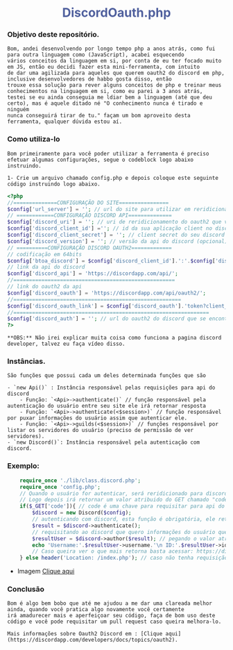 <center><h1 style="color: #51619e;">DiscordOauth.php</h1></center>

### Objetivo deste repositório.

    Bom, andei desenvolvendo por longo tempo php a anos atrás, como fui para outra linguagem como (JavaScript), acabei esquecendo
    vários conceitos da linguagem em si, por conta de eu ter focado muito em JS, então eu decidi fazer esta mini-ferramenta, com intuito
    de dar uma agilizada para aqueles que querem oauth2 do discord em php, inclusive desenvolvedores de habbo gosta disso, então
    trouxe essa solução para rever alguns conceitos de php e treinar meus conhecimentos na linguagem em si, como eu parei a 3 anos atrás,
    testei se eu ainda conseguia me ldiar bem a linguagem (até que deu certo), mas é aquele ditado né "O conhecimento nunca é tirado e ninguém
    nunca conseguirá tirar de tu." façam um bom aproveito desta ferramenta, qualquer dúvida estou aí.

### Como utiliza-lo

    Bom primeiramente para você poder utilizar a ferramenta é preciso efetuar algumas configurações, segue o codeblock logo abaixo
    instruindo.

    1- Crie um arquivo chamado config.php e depois coloque este seguinte código instruindo logo abaixo.
```php
<?php 
//==============CONFIGURAÇÃO DO SITE================
$config['url_server'] = ''; // url do site para utilizar em reridicionamentos
// ============CONFIGURAÇÃO DISCORD API==============
$config['discord_uri'] = ''; // uri de reridicionamento do oauth2 que você encontra em discord developer
$config['discord_client_id'] =''; // id da sua aplicação client no discord developer.
$config['discord_client_secret'] = ''; // client secret do seu discord developer
$config['discord_version'] = ''; // versão da api do discord (opcional).
// ==========CONFIGURAÇÃO DISCORD OAUTH2=============
// codificação em 64bits
$config['btoa_discord'] = $config['discord_client_id'].':'.$config['discord_client_secret']; 
// link da api do discord
$config['discord_api'] = 'https://discordapp.com/api/'; 
//====================================================
// link do oauth2 da api
$config['discord_oauth'] = 'https://discordapp.com/api/oauth2/'; 
//======================================================
$config['discord_oauth_link'] = $config['discord_oauth'].'token?client_id='.$config['discord_client_id'].'&redirect_uri='.$config['discord_uri'];
//===============================================================
$config['discord_auth'] = ''; // url do oauth2 do discord que se encontra em discord developer.
?>
```
    **OBS:** Não irei explicar muita coisa como funciona a pagina discord developer, talvez eu faça vídeo disso.

### Instâncias.

    São funções que possui cada um deles determinada funções que são 

    - `new Api()` : Instância responsável pelas requisições para api do discord
        - Função: `<Api>->authenticate()` // função responsável pela autenticação do usuário entre seu site ele irá retornar resposta
        - Função: `<Api>->authenticate(<$session>)` // função responsável por puxar informações do usuário assim que autenticar ele.
        - Função: `<Api>->guilds(<$session>)` // funções responsável por listar os servidores do usuário (preciso de permissão de ver servidores).
    - `new Discord()`: Instância responsável pela autenticação com discord.

### Exemplo:

```php
    require_once './lib/class.discord.php';
    require_once 'config.php';
    // Quando o usuário for autenticar, será reridicionado para discord para poder permitir entregar suas informações para o site
    // Logo depois irá retornar um valor atribuido do GET chamado "code" Ex : http://localhost/login.php?code=kdsasdJAJDSDJDJasmds82
    if($_GET['code']){ // code é uma chave para requisitar para api do discord é preciso ser dessa forma "code".
        $discord = new Discord($config);
        // autenticando com discord, esta função é obrigatória, ele retorna um Objeto
        $result = $discord->authenticate(); 
        // requisitando ao discord que quero informações do usuário que ele permitiu.
        $resultUser = $discord->author($result); // pegando o valor atribuido que foi retornado como objeto.
        echo 'Username:'.$resultUser->username.'\n ID:'.$resultUser->id;
        // Caso queira ver o que mais retorna basta acessar: https://discordapp.com/developers/docs/topics/oauth2
    } else header('Location: /index.php'); // caso não tenha requisição code é reridicionado para a pagina principal.
```
- Imagem [Clique aqui](https://prnt.sc/qwazb3)
### Conclusão
    Bom é algo bem bobo que até me ajudou a me dar uma clareada melhor ainda, quando você pratica algo novamente você certamente
    irá amadurecer mais e aperfeiçoar seu código, faça de bom uso deste código e você pode requisitar um pull request caso queira melhora-lo.

    Mais informações sobre Oauth2 Discord em : [Clique aqui](https://discordapp.com/developers/docs/topics/oauth2).
